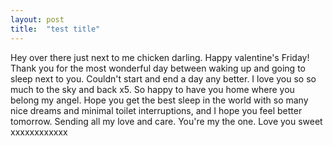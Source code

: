 ```yaml
---
layout: post
title:  "test title"
---
```

Hey over there just next to me chicken darling. Happy valentine's Friday! Thank you for the most wonderful day between waking up and going to sleep next to you. Couldn't start and end a day any better. I love you so so much to the sky and back x5. So happy to have you home where you belong my angel. Hope you get the best sleep in the world with so many nice dreams and minimal toilet interruptions, and I hope you feel better tomorrow. Sending all my love and care. You're my the one. Love you sweet xxxxxxxxxxxx
